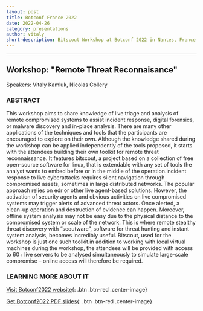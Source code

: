 ```yaml
---
layout: post
title: Botconf France 2022
date: 2022-04-26
category: presentations
author: vitaly
short-description: Bitscout Workshop at Botconf 2022 in Nantes, France
---
```


-----
## Workshop: "Remote Threat Reconnaisance" ##  
Speakers: Vitaly Kamluk, Nicolas Collery  
### ABSTRACT ###  

This workshop aims to share knowledge of live triage and analysis of remote compromised systems to assist incident response, digital forensics, or malware discovery and in-place analysis. There are many other applications of the techniques and tools that the participants are encouraged to explore on their own.
Although the knowledge shared during the workshop can be applied independently of the tools proposed, it starts with the attendees building their own toolkit for remote threat reconnaissance. It features bitscout, a project based on a collection of free open-source software for linux, that is extendable with any set of tools the analyst wants to embed before or in the middle of the operation.incident response to live cyberattacks requires silent navigation through compromised assets, sometimes in large distributed networks. The popular approach relies on edr or other live agent-based solutions. However, the activation of security agents and obvious activities on live compromised systems may trigger alerts of advanced threat actors. Once alerted, a clean-up operation and destruction of evidence can happen. Moreover, offline system analysis may not be easy due to the physical distance to the compromised system or scale of the network. This is where remote stealthy threat discovery with “scoutware”, software for threat hunting and instant system analysis, becomes incredibly useful. Bitscout, used for the workshop is just one such toolkit.in addition to working with local virtual machines during the workshop, the attendees will be provided with access to 60+ live servers to be analysed simultaneously to simulate large-scale compromise – online access will therefore be required.

### LEARNING MORE ABOUT IT ###  
[Visit Botconf2022 website](https://www.botconf.eu/botconf-2021/botconf-2021-22-final-schedule/){: .btn .btn-red .center-image}  

[Get Botconf2022 PDF slides](https://mega.nz/file/y1pQHC5B#MGxk6-8ZyIOVIIxMJwYKavOIddE8MU6NgJUe14at-7A){: .btn .btn-red .center-image}
